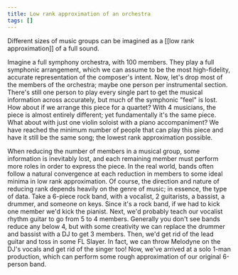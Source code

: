 ```yaml
---
title: Low rank approximation of an orchestra
tags: []
---
```


Different sizes of music groups can be imagined as a [[low rank approximation]] of a full sound.

Imagine a full symphony orchestra, with 100 members. They play a full symphonic arrangement, which we can assume to be the most high-fidelity, accurate representation of the composer's intent. Now, let's drop most of the members of the orchestra; maybe one person per instrumental section. There's still one person to play every single part to get the musical information across accurately, but much of the symphonic "feel" is lost. How about if we arrange this piece for a quartet? With 4 musicians, the piece is almost entirely different; yet fundamentally it's the same piece. What about with just one violin soloist with a piano accompaniment? We have reached the minimum number of people that can play this piece and have it still be the same song; the lowest rank approximation possible.

When reducing the number of members in a musical group, some information is inevitably lost, and each remaining member must perform more roles in order to express the piece. In the real world, bands often follow a natural convergence at each reduction in members to some ideal minima in low rank approximation. Of course, the direction and nature of reducing rank depends heavily on the genre of music; in essence, the type of data. Take a 6-piece rock band, with a vocalist, 2 guitarists, a bassist, a drummer, and someone on keys. Since it's a rock band, if we had to kick one member we'd kick the pianist. Next, we'd probably teach our vocalist rhythm guitar to go from 5 to 4 members. Generally you don't see bands reduce any below 4, but with some creativity we can replace the drummer and bassist with a DJ to get 3 members. Then, we'd get rid of the lead guitar and toss in some FL Slayer. In fact, we can throw Melodyne on the DJ's vocals and get rid of the singer too! Now, we've arrived at a solo 1-man production, which can perform some rough approximation of our original 6-person band.
